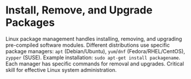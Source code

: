 # Install, Remove, and Upgrade Packages

Linux package management handles installing, removing, and upgrading pre-compiled software modules. Different distributions use specific package managers: `apt` (Debian/Ubuntu), `yum`/`dnf` (Fedora/RHEL/CentOS), `zypper` (SUSE). Example installation: `sudo apt-get install packagename`. Each manager has specific commands for removal and upgrades. Critical skill for effective Linux system administration.